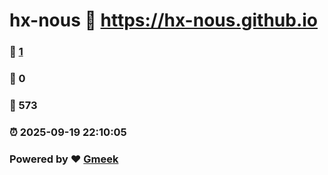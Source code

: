 # hx-nous :link: https://hx-nous.github.io 
### :page_facing_up: [1](https://hx-nous.github.io/tag.html) 
### :speech_balloon: 0 
### :hibiscus: 573 
### :alarm_clock: 2025-09-19 22:10:05 
### Powered by :heart: [Gmeek](https://github.com/Meekdai/Gmeek)
